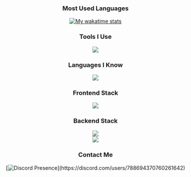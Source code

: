 <div align="center">
	
### Most Used Languages
<a href="https://wakatime.com/@DevKAVI">
	<img 
		alt="My wakatime stats" src="https://github-readme-stats.vercel.app/api/wakatime?username=DevKAVI&layout=compact&langs_count=8&display_format=percent&theme=github_dark&hide_border=true&bg_color=0D1117&hide_title=true" 
	/>
</a>

### Tools I Use
<img src="https://skillicons.dev/icons?i=arch,vscode,webstorm,git,github,notion&perline=8" /><br>

### Languages I Know
<img src="https://skillicons.dev/icons?i=js,ts,python,rust,php,bash&perline=8" /><br>

### Frontend Stack
<img src="https://skillicons.dev/icons?i=react,nextjs,tailwind,vercel&perline=8" /><br>

### Backend Stack
<img src="https://skillicons.dev/icons?i=nodejs,bun,pnpm,postgres,mongodb,redis,firebase,prisma&perline=8" /><br>
<img src="https://skillicons.dev/icons?i=discordjs,elysia,cloudflare,docker&perline=8" /><br>

### Contact Me
[![Discord Presence](https://lanyard.cnrad.dev/api/788694370760261642?idleMessage=Any%20questions?%20DM%20me...%20I'll%20respond%20as%20fast%20as%20I%20can.)](https://discord.com/users/788694370760261642)
</div>
